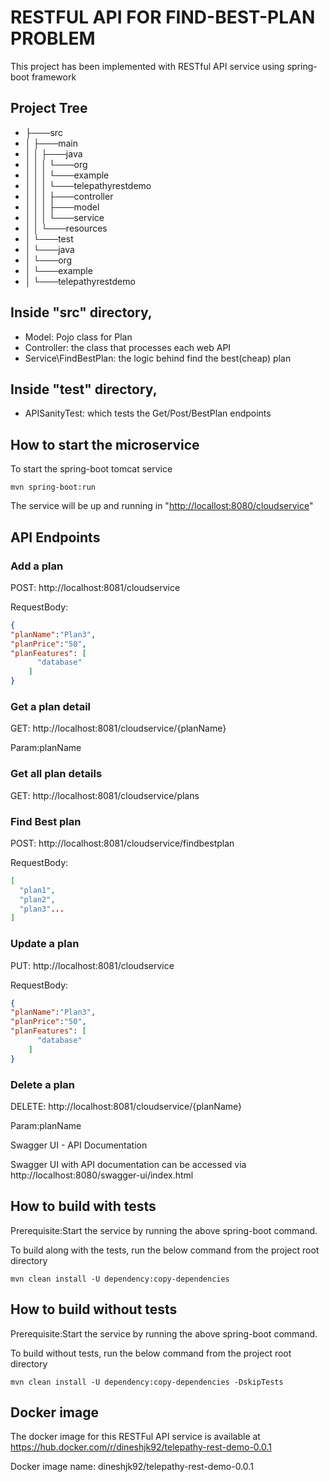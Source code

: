 # RESTFUL API FOR FIND-BEST-PLAN PROBLEM

This project has been implemented with RESTful API service using spring-boot framework

## Project Tree 

* ├───src
* │   ├───main
* │   │   ├───java
* │   │   │   └───org
* │   │   │       └───example
* │   │   │           └───telepathyrestdemo
* │   │   │               ├───controller
* │   │   │               ├───model
* │   │   │               └───service
* │   │   └───resources
* │   └───test
* │       └───java
* │           └───org
* │               └───example
* │                   └───telepathyrestdemo

## Inside "src" directory,
* Model: Pojo class for Plan
* Controller: the class that processes each web API 
* Service\FindBestPlan: the logic behind find the best(cheap) plan

## Inside "test" directory,
* APISanityTest: which tests the Get/Post/BestPlan endpoints

## How to start the microservice
To start the spring-boot tomcat service

`mvn spring-boot:run`

The service will be up and running in "[http://locallost:8080/cloudservice](http://locallost:8080/cloudservice)"

## API Endpoints

### Add a plan

POST: http://localhost:8081/cloudservice

RequestBody: 
```json
{
"planName":"Plan3",
"planPrice":"50",
"planFeatures": [
      "database"
    ]
}
```

### Get a plan detail

GET: http://localhost:8081/cloudservice/{planName}

Param:planName

### Get all plan details

GET: http://localhost:8081/cloudservice/plans

### Find Best plan

POST: http://localhost:8081/cloudservice/findbestplan

RequestBody:
```json
[
  "plan1",
  "plan2",
  "plan3"...
]
```

### Update a plan

PUT: http://localhost:8081/cloudservice

RequestBody:
```json
{
"planName":"Plan3",
"planPrice":"50",
"planFeatures": [
      "database"
    ]
}
```

### Delete a plan

DELETE: http://localhost:8081/cloudservice/{planName}

Param:planName


Swagger UI - API Documentation

Swagger UI with API documentation can be accessed via http://localhost:8080/swagger-ui/index.html


## How to build with tests

Prerequisite:Start the service by running the above spring-boot command. 

To build along with the tests, run the below command from the project root directory

`mvn clean install -U dependency:copy-dependencies`

## How to build without tests

Prerequisite:Start the service by running the above spring-boot command.

To build without tests, run the below command from the project root directory

`mvn clean install -U dependency:copy-dependencies -DskipTests`

## Docker image

The docker image for this RESTFul API service is available at https://hub.docker.com/r/dineshjk92/telepathy-rest-demo-0.0.1

Docker image name: dineshjk92/telepathy-rest-demo-0.0.1


